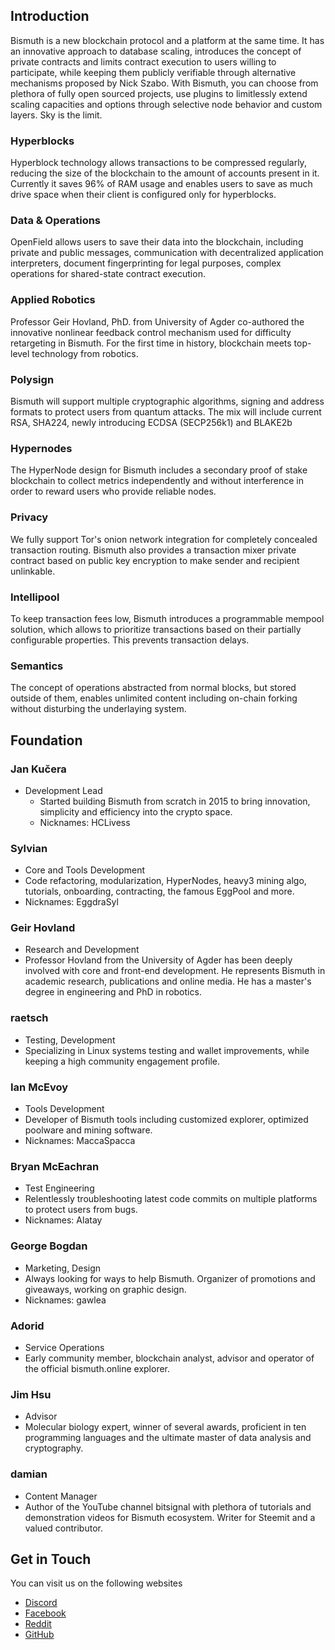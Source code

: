 ## Introduction

Bismuth is a new blockchain protocol and a platform at the same time. It has an innovative approach to database scaling, introduces the concept of private contracts and limits contract execution to users willing to participate, while keeping them publicly verifiable through alternative mechanisms proposed by Nick Szabo. With Bismuth, you can choose from plethora of fully open sourced projects, use plugins to limitlessly extend scaling capacities and options through selective node behavior and custom layers. Sky is the limit.

### Hyperblocks

Hyperblock technology allows transactions to be compressed regularly, reducing the size of the blockchain to the amount of accounts present in it. Currently it saves 96% of RAM usage and enables users to save as much drive space when their client is configured only for hyperblocks.

### Data & Operations

OpenField allows users to save their data into the blockchain, including private and public messages, communication with decentralized application interpreters, document fingerprinting for legal purposes, complex operations for shared-state contract execution.

### Applied Robotics

Professor Geir Hovland, PhD. from University of Agder co-authored the innovative nonlinear feedback control mechanism used for difficulty retargeting in Bismuth. For the first time in history, blockchain meets top-level technology from robotics.

### Polysign

Bismuth will support multiple cryptographic algorithms, signing and address formats to protect users from quantum attacks. The mix will include current RSA, SHA224, newly introducing ECDSA (SECP256k1) and BLAKE2b

  
### Hypernodes

The HyperNode design for Bismuth includes a secondary proof of stake blockchain to collect metrics independently and without interference in order to reward users who provide reliable nodes.

### Privacy

We fully support Tor's onion network integration for completely concealed transaction routing. Bismuth also provides a transaction mixer private contract based on public key encryption to make sender and recipient unlinkable.

### Intellipool

To keep transaction fees low, Bismuth introduces a programmable mempool solution, which allows to prioritize transactions based on their partially configurable properties. This prevents transaction delays.

### Semantics

The concept of operations abstracted from normal blocks, but stored outside of them, enables unlimited content including on-chain forking without disturbing the underlaying system.

## Foundation

### Jan Kučera
 - Development Lead
   - Started building Bismuth from scratch in 2015 to bring innovation, simplicity and efficiency into the crypto space.
   - Nicknames: HCLivess

 

### Sylvian
- Core and Tools Development
- Code refactoring, modularization, HyperNodes, heavy3 mining algo, tutorials, onboarding, contracting, the famous EggPool and more.
- Nicknames: EggdraSyl

### Geir Hovland

- Research and Development
- Professor Hovland from the University of Agder has been deeply involved with core and front-end development. He represents Bismuth in academic research, publications and online media. He has a master's degree in engineering and PhD in robotics.

 
### raetsch

- Testing, Development
- Specializing in Linux systems testing and wallet improvements, while keeping a high community engagement profile.

### Ian McEvoy
- Tools Development
- Developer of Bismuth tools including customized explorer, optimized poolware and mining software.
- Nicknames: MaccaSpacca


### Bryan McEachran
- Test Engineering
- Relentlessly troubleshooting latest code commits on multiple platforms to protect users from bugs.
- Nicknames: Alatay

### George Bogdan
- Marketing, Design
- Always looking for ways to help Bismuth. Organizer of promotions and giveaways, working on graphic design.
- Nicknames: gawlea
 
### Adorid
- Service Operations
- Early community member, blockchain analyst, advisor and operator of the official bismuth.online explorer.

### Jim Hsu
- Advisor
- Molecular biology expert, winner of several awards, proficient in ten programming languages and the ultimate master of data analysis and cryptography.

### damian
- Content Manager
- Author of the YouTube channel bitsignal with plethora of tutorials and demonstration videos for Bismuth ecosystem. Writer for Steemit and a valued contributor.

## Get in Touch

You can visit us on the following websites
- [Discord](https://discord.gg/dKVZd4z)
- [Facebook](https://www.facebook.com/cryptobismuth/)
- [Reddit](https://www.reddit.com/r/cryptobismuth/)
- [GitHub](https://github.com/bismuthfoundation/Bismuth/releases)

